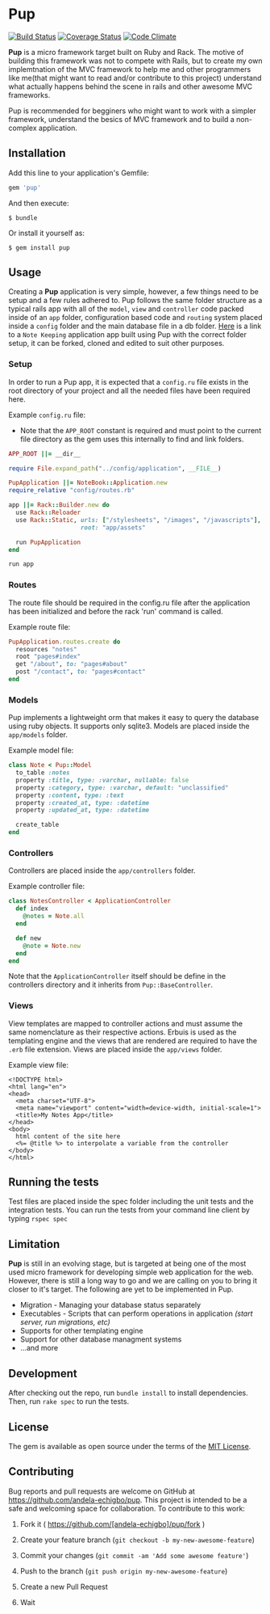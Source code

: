 # Pup

[![Build Status](https://travis-ci.org/andela-echigbo/pup.svg?branch=master)](https://travis-ci.org/andela-echigbo/pup) [![Coverage Status](https://coveralls.io/repos/github/andela-echigbo/pup/badge.svg?branch=master)](https://coveralls.io/github/andela-echigbo/pup?branch=master) [![Code Climate](https://codeclimate.com/github/andela-echigbo/pup/badges/gpa.svg)](https://codeclimate.com/github/andela-echigbo/pup)


**Pup** is a micro framework target built on Ruby and Rack. The motive of building this framework was not to compete with Rails, but to create my own implemtnation of the MVC framework to help me and other programmers like me(that might want to read and/or contribute to this project) understand what actually happens behind the scene in rails and other awesome MVC frameworks.

Pup is recommended for begginers who might want to work with a simpler framework, understand the besics of MVC framework and to build a non-complex application.

## Installation

Add this line to your application's Gemfile:

```ruby
gem 'pup'
```

And then execute:

    $ bundle

Or install it yourself as:

    $ gem install pup

## Usage

Creating a **Pup** application is very simple, however, a few things need to be setup and a few rules adhered to. Pup follows the same folder structure as a typical rails app with all of the `model`, `view` and `controller` code packed inside of an `app` folder, configuration based code and `routing` system placed inside a `config` folder and the main database file in a db folder. [Here](https://github.com/andela-echigbo/pup-notebook) is a link to a `Note Keeping` application app built using Pup with the correct folder setup, it can be forked, cloned and edited to suit other purposes.

### Setup

In order to run a Pup app, it is expected that a `config.ru` file exists in the root directory of your project and all the needed files have been required here.

Example `config.ru` file:

* Note that the `APP_ROOT` constant is required and must point to the current file directory as the gem uses this internally to find and link folders.

```ruby
APP_ROOT ||= __dir__

require File.expand_path("../config/application", __FILE__)

PupApplication ||= NoteBook::Application.new
require_relative "config/routes.rb"

app ||= Rack::Builder.new do
  use Rack::Reloader
  use Rack::Static, urls: ["/stylesheets", "/images", "/javascripts"],
                    root: "app/assets"

  run PupApplication
end

run app

```

### Routes

The route file should be required in the config.ru file after the application has been initialized and before the rack 'run' command is called.

Example route file:

```ruby
PupApplication.routes.create do
  resources "notes"
  root "pages#index"
  get "/about", to: "pages#about"
  post "/contact", to: "pages#contact"
end

```

### Models

Pup implements a lightweight orm that makes it easy to query the database using ruby objects. It supports only sqlite3. Models are placed inside the `app/models` folder.

Example model file:

```ruby
class Note < Pup::Model
  to_table :notes
  property :title, type: :varchar, nullable: false
  property :category, type: :varchar, default: "unclassified"
  property :content, type: :text
  property :created_at, type: :datetime
  property :updated_at, type: :datetime

  create_table
end

```

### Controllers

Controllers are placed inside the `app/controllers` folder.

Example controller file:

```ruby
class NotesController < ApplicationController
  def index
    @notes = Note.all
  end

  def new
    @note = Note.new
  end
end

```

Note that the `ApplicationController` itself should be define in the controllers directory and it inherits from `Pup::BaseController`.

### Views

View templates are mapped to controller actions and must assume the same nomenclature as their respective actions. Erbuis is used as the templating engine and the views that are rendered are required to have the `.erb` file extension. Views are placed inside the `app/views` folder.

Example view file:

```erb
<!DOCTYPE html>
<html lang="en">
<head>
  <meta charset="UTF-8">
  <meta name="viewport" content="width=device-width, initial-scale=1">
  <title>My Notes App</title>
</head>
<body>
  html content of the site here
  <%= @title %> to interpolate a variable from the controller
</body>
</html>
```
## Running the tests

Test files are placed inside the spec folder including the unit tests and the integration tests. You can run the tests from your command line client by typing `rspec spec`

## Limitation

**Pup** is still in an evolving stage, but is targeted at being one of the most used micro framework for developing simple web application for the web. However, there is still a long way to go and we are calling on you to bring it closer to it's target. The following are yet to be implemented in Pup.

* Migration - Managing your database status separately
* Executables - Scripts that can perform operations in application _(start server, run migrations, etc)_
* Supports for other templating engine
* Support for other database managment systems
* ...and more


## Development

After checking out the repo, run `bundle install` to install dependencies. Then, run `rake spec` to run the tests.

## License

The gem is available as open source under the terms of the [MIT License](http://opensource.org/licenses/MIT).



## Contributing

Bug reports and pull requests are welcome on GitHub at https://github.com/andela-echigbo/pup. This project is intended to be a safe and welcoming space for collaboration. To contribute to this work:

1. Fork it ( https://github.com/[andela-echigbo]/pup/fork )

2. Create your feature branch (`git checkout -b my-new-awesome-feature`)

3. Commit your changes (`git commit -am 'Add some awesome feature'`)

4. Push to the branch (`git push origin my-new-awesome-feature`)

5. Create a new Pull Request

6. Wait
